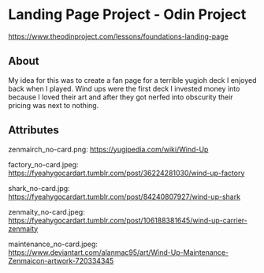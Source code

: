 # Landing Page Project - Odin Project
https://www.theodinproject.com/lessons/foundations-landing-page

## About
My idea for this was to create a fan page for a terrible yugioh deck I enjoyed back when I played. Wind ups were the first deck I invested money into because I loved their art and after they got nerfed into obscurity their pricing was next to nothing.

## Attributes
zenmairch_no-card.png: https://yugipedia.com/wiki/Wind-Up

factory_no-card.jpeg: https://fyeahygocardart.tumblr.com/post/36224281030/wind-up-factory

shark_no-card.jpg: https://fyeahygocardart.tumblr.com/post/84240807927/wind-up-shark

zenmaity_no-card.jpeg: https://fyeahygocardart.tumblr.com/post/106188381645/wind-up-carrier-zenmaity

maintenance_no-card.jpeg: https://www.deviantart.com/alanmac95/art/Wind-Up-Maintenance-Zenmaicon-artwork-720334345
